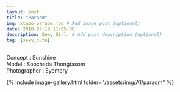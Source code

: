 ```yaml
---
layout: post
title: "Paraom"
img: xtapo-paraom.jpg # Add image post (optional)
date: 2018-07-18 11:05:00
description: Sexy Girl. # Add post description (optional)
tag: [sexy,cute]
---
```

Concept : Sunshine  
Model : Soochada Thongtasom  
Photographer : Eyemory             

{% include image-gallery.html folder="/assets/img/A1/paraom" %}
